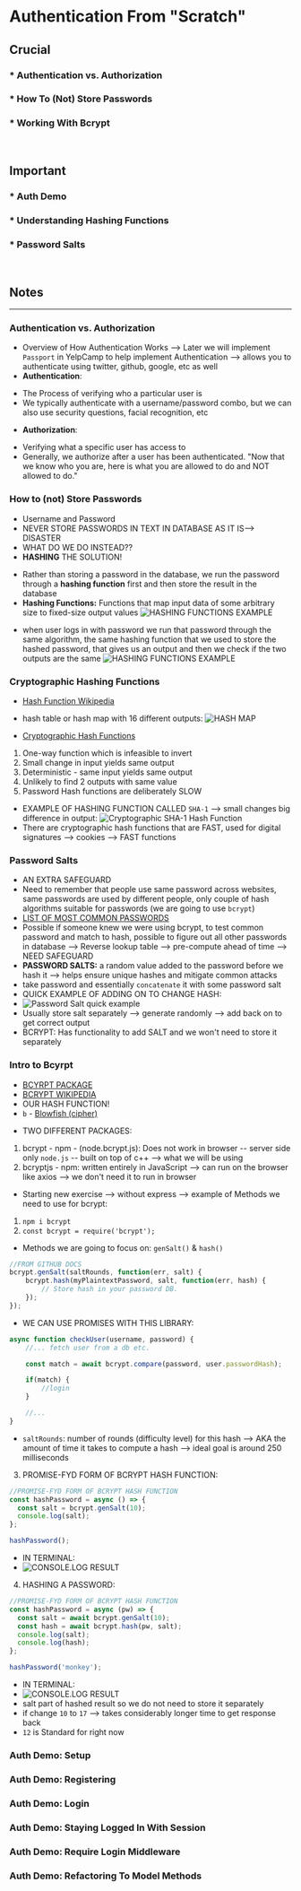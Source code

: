 # Authentication From "Scratch"

## Crucial 

### * Authentication vs. Authorization
### * How To (Not) Store Passwords
### * Working With Bcrypt

<br>

## Important 

### * Auth Demo 
### * Understanding Hashing Functions
### * Password Salts

<br>

## Notes

<hr>

### Authentication vs. Authorization
- Overview of How Authentication Works --> Later we will implement `Passport` in YelpCamp to help implement Authentication --> allows you to authenticate using twitter, github, google, etc as well
- **Authentication**:
* The Process of verifying who a particular user is
* We typically authenticate with a username/password combo, but we can also use security questions, facial recognition, etc
- **Authorization**:
* Verifying what a specific user has access to
* Generally, we authorize after a user has been authenticated. "Now that we know who you are, here is what you are allowed to do and NOT allowed to do."

### How to (not) Store Passwords
- Username and Password
- NEVER STORE PASSWORDS IN TEXT IN DATABASE AS IT IS--> DISASTER
- WHAT DO WE DO INSTEAD??
- **HASHING** THE SOLUTION!
* Rather than storing a password in the database, we run the password through a **hashing function** first and then store the result in the database
* **Hashing Functions:** Functions that map input data of some arbitrary size to fixed-size output values
![HASHING FUNCTIONS EXAMPLE](assets/hashing1.png)
- when user logs in with password we run that password through the same algorithm, the same hashing function that we used to store the hashed password, that gives us an output and then we check if the two outputs are the same 
![HASHING FUNCTIONS EXAMPLE](assets/hashing2.png)

### Cryptographic Hashing Functions
* [Hash Function Wikipedia](https://en.wikipedia.org/wiki/Hash_function)
- hash table or hash map with 16 different outputs: 
![HASH MAP](assets/hashing3.png) 
* [Cryptographic Hash Functions](https://en.wikipedia.org/wiki/Cryptographic_hash_function)
1. One-way function which is infeasible to invert
2. Small change in input yields same output
3. Deterministic - same input yields same output
4. Unlikely to find 2 outputs with same value
5. Password Hash functions are deliberately SLOW
- EXAMPLE OF HASHING FUNCTION CALLED `SHA-1` --> small changes big difference in output:
![Cryptographic SHA-1 Hash Function](assets/hashing4.png)
- There are cryptographic hash functions that are FAST, used for digital signatures --> cookies --> FAST functions

### Password Salts
- AN EXTRA SAFEGUARD
- Need to remember that people use same password across websites, same passwords are used by different people, only couple of hash algorithms suitable for passwords (we are going to use `bcrypt`)
- [LIST OF MOST COMMON PASSWORDS](https://en.wikipedia.org/wiki/List_of_the_most_common_passwords)
- Possible if someone knew we were using bcrypt, to test common password and match to hash, possible to figure out all other passwords in database --> Reverse lookup table --> pre-compute ahead of time --> NEED SAFEGUARD
- **PASSWORD SALTS:** a random value added to the password before we hash it --> helps ensure unique hashes and mitigate common attacks
- take password and essentially `concatenate` it with some password salt
- QUICK EXAMPLE OF ADDING ON TO CHANGE HASH:
- ![Password Salt quick example](assets/hashing5.png)
- Usually store salt separately --> generate randomly --> add back on to get correct output 
- BCRYPT: Has functionality to add SALT and we won't need to store it separately

### Intro to Bcyrpt
- [BCYRPT PACKAGE](https://github.com/kelektiv/node.bcrypt.js)
- [BCRYPT WIKIPEDIA](https://en.wikipedia.org/wiki/Bcrypt)
- OUR HASH FUNCTION!
- `b` - [Blowfish (cipher)](https://en.wikipedia.org/wiki/Blowfish_(cipher))
* TWO DIFFERENT PACKAGES:
1. bcrypt - npm - (node.bcrypt.js): Does not work in browser -- server side only `node.js` -- built on top of c++ --> what we will be using
2. bcryptjs - npm: written entirely in JavaScript --> can run on the browser like axios --> we don't need it to run in browser
* Starting new exercise --> without express --> example of Methods we need to use for bcrypt:
1. `npm i bcrypt`
2. `const bcrypt = require('bcrypt');`
- Methods we are going to focus on: `genSalt()` & `hash()`
```js
//FROM GITHUB DOCS
bcrypt.genSalt(saltRounds, function(err, salt) {
    bcrypt.hash(myPlaintextPassword, salt, function(err, hash) {
        // Store hash in your password DB.
    });
});
```
- WE CAN USE PROMISES WITH THIS LIBRARY:
```js
async function checkUser(username, password) {
    //... fetch user from a db etc.

    const match = await bcrypt.compare(password, user.passwordHash);

    if(match) {
        //login
    }

    //...
}
```
-  `saltRounds`: number of rounds (difficulty level) for this hash --> AKA the amount of time it takes to compute a hash --> ideal goal is around 250 milliseconds
3. PROMISE-FYD FORM OF BCRYPT HASH FUNCTION:
```js
//PROMISE-FYD FORM OF BCRYPT HASH FUNCTION
const hashPassword = async () => {
  const salt = bcrypt.genSalt(10);
  console.log(salt);
};

hashPassword();
```
- IN TERMINAL:
- ![CONSOLE.LOG RESULT](assets/salt1.png)
4. HASHING A PASSWORD:
```js
//PROMISE-FYD FORM OF BCRYPT HASH FUNCTION
const hashPassword = async (pw) => {
  const salt = await bcrypt.genSalt(10);
  const hash = await bcrypt.hash(pw, salt);
  console.log(salt);
  console.log(hash);
};

hashPassword('monkey');
```
- IN TERMINAL:
- ![CONSOLE.LOG RESULT](assets/salt2.png)
- salt part of hashed result so we do not need to store it separately
- if change `10` to `17` --> takes considerably longer time to get response back
- `12` is Standard for right now 

### Auth Demo: Setup

### Auth Demo: Registering 

### Auth Demo: Login

### Auth Demo: Staying Logged In With Session

### Auth Demo: Require Login Middleware

### Auth Demo: Refactoring To Model Methods


